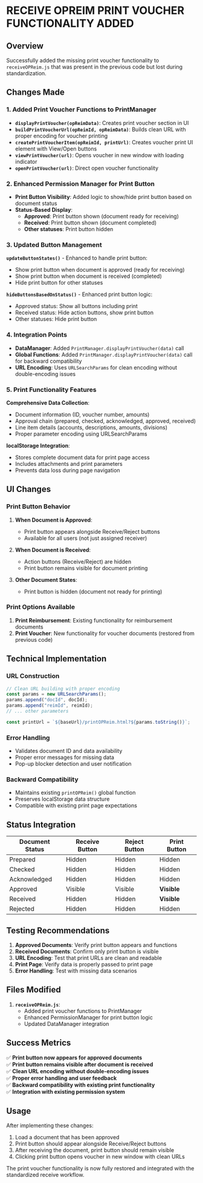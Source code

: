 # RECEIVE OPREIM PRINT VOUCHER FUNCTIONALITY ADDED

## Overview

Successfully added the missing print voucher functionality to `receiveOPReim.js` that was present in the previous code but lost during standardization.

## Changes Made

### 1. Added Print Voucher Functions to PrintManager

- **`displayPrintVoucher(opReimData)`**: Creates print voucher section in UI
- **`buildPrintVoucherUrl(opReimId, opReimData)`**: Builds clean URL with proper encoding for voucher printing
- **`createPrintVoucherItem(opReimId, printUrl)`**: Creates voucher print UI element with View/Open buttons
- **`viewPrintVoucher(url)`**: Opens voucher in new window with loading indicator
- **`openPrintVoucher(url)`**: Direct open voucher functionality

### 2. Enhanced Permission Manager for Print Button

- **Print Button Visibility**: Added logic to show/hide print button based on document status
- **Status-Based Display**:
  - **Approved**: Print button shown (document ready for receiving)
  - **Received**: Print button shown (document completed)
  - **Other statuses**: Print button hidden

### 3. Updated Button Management

**`updateButtonStates()`** - Enhanced to handle print button:

- Show print button when document is approved (ready for receiving)
- Show print button when document is received (completed)
- Hide print button for other statuses

**`hideButtonsBasedOnStatus()`** - Enhanced print button logic:

- Approved status: Show all buttons including print
- Received status: Hide action buttons, show print button
- Other statuses: Hide print button

### 4. Integration Points

- **DataManager**: Added `PrintManager.displayPrintVoucher(data)` call
- **Global Functions**: Added `PrintManager.displayPrintVoucher(data)` call for backward compatibility
- **URL Encoding**: Uses `URLSearchParams` for clean encoding without double-encoding issues

### 5. Print Functionality Features

**Comprehensive Data Collection**:

- Document information (ID, voucher number, amounts)
- Approval chain (prepared, checked, acknowledged, approved, received)
- Line item details (accounts, descriptions, amounts, divisions)
- Proper parameter encoding using URLSearchParams

**localStorage Integration**:

- Stores complete document data for print page access
- Includes attachments and print parameters
- Prevents data loss during page navigation

## UI Changes

### Print Button Behavior

1. **When Document is Approved**:

   - Print button appears alongside Receive/Reject buttons
   - Available for all users (not just assigned receiver)

2. **When Document is Received**:

   - Action buttons (Receive/Reject) are hidden
   - Print button remains visible for document printing

3. **Other Document States**:
   - Print button is hidden (document not ready for printing)

### Print Options Available

1. **Print Reimbursement**: Existing functionality for reimbursement documents
2. **Print Voucher**: New functionality for voucher documents (restored from previous code)

## Technical Implementation

### URL Construction

```javascript
// Clean URL building with proper encoding
const params = new URLSearchParams();
params.append("docId", docId);
params.append("reimId", reimId);
// ... other parameters

const printUrl = `${baseUrl}/printOPReim.html?${params.toString()}`;
```

### Error Handling

- Validates document ID and data availability
- Proper error messages for missing data
- Pop-up blocker detection and user notification

### Backward Compatibility

- Maintains existing `printOPReim()` global function
- Preserves localStorage data structure
- Compatible with existing print page expectations

## Status Integration

| Document Status | Receive Button | Reject Button | Print Button |
| --------------- | -------------- | ------------- | ------------ |
| Prepared        | Hidden         | Hidden        | Hidden       |
| Checked         | Hidden         | Hidden        | Hidden       |
| Acknowledged    | Hidden         | Hidden        | Hidden       |
| Approved        | Visible        | Visible       | **Visible**  |
| Received        | Hidden         | Hidden        | **Visible**  |
| Rejected        | Hidden         | Hidden        | Hidden       |

## Testing Recommendations

1. **Approved Documents**: Verify print button appears and functions
2. **Received Documents**: Confirm only print button is visible
3. **URL Encoding**: Test that print URLs are clean and readable
4. **Print Page**: Verify data is properly passed to print page
5. **Error Handling**: Test with missing data scenarios

## Files Modified

1. **`receiveOPReim.js`**:
   - Added print voucher functions to PrintManager
   - Enhanced PermissionManager for print button logic
   - Updated DataManager integration

## Success Metrics

✅ **Print button now appears for approved documents**  
✅ **Print button remains visible after document is received**  
✅ **Clean URL encoding without double-encoding issues**  
✅ **Proper error handling and user feedback**  
✅ **Backward compatibility with existing print functionality**  
✅ **Integration with existing permission system**

## Usage

After implementing these changes:

1. Load a document that has been approved
2. Print button should appear alongside Receive/Reject buttons
3. After receiving the document, print button should remain visible
4. Clicking print button opens voucher in new window with clean URLs

The print voucher functionality is now fully restored and integrated with the standardized receive workflow.
